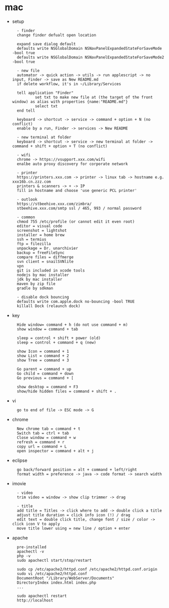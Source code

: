 # mac

- setup

        - finder
        change finder defualt open location
        
        expand save dialog default
        defaults write NSGlobalDomain NSNavPanelExpandedStateForSaveMode -bool true
        defaults write NSGlobalDomain NSNavPanelExpandedStateForSaveMode2 -bool true
        
        - new file
        automator -> quick action -> utils -> run applescript -> no input, Finder -> save as New README.md
        if delete workflow, it's in ~/Library/Services
        
        tell application "Finder"
                set txt to make new file at (the target of the front window) as alias with properties {name:"README.md"}
                select txt
        end tell
        
        keyboard -> shortcut -> service -> command + option + N (no conflict)
        enable by a run, Finder -> services -> New README

        - new terminal at folder
        keyboard -> shortcut -> service -> new terminal at folder -> command + shift + option + T (no conflict)
        
        - wifi
        chrome -> https://vsupport.xxx.com/wifi
        enalbe auto proxy discovery for corporate network
        
        - printer
        https://printers.xxx.com -> printer -> linux tab -> hostname e.g. xxx16b.cn.zzz.com
        printers & scanners -> + -> IP
        fill in hostname and choose 'use generic PCL printer'
        
        - outlook
        https://stbeehive.xxx.com/zimbra/
        stbeehive.xxx.com/smtp ssl / 465, 993 / normal password
        
        - common
        chmod 755 /etc/profile (or cannot edit it even root)
        editor = visual code
        screenshot = lightshot
        installer = home brew
        ssh = termius
        ftp = filezilla
        unpackage = Dr. unarchivier
        backup = freeFileSync
        compare files = diffmerge
        svn client = snailSVNlite
        vpn
        git is included in xcode tools
        nodejs by mac installer
        jdk by mac installer
        maven by zip file
        gradle by sdkman
        
        - disable dock bouncing
        defaults write com.apple.dock no-bouncing -bool TRUE
        killall Dock (relaunch dock)
        
        
- key

        Hide window= command + h (do not use command + m)
        show window = command + tab

        sleep = control + shift + power (old)
        sleep = control + command + q (new)

        show Icon = command + 1
        show List = command + 2
        show Tree = command + 3

        Go parent = command + up
        Go child = command + down
        Go previous = command + [

        show desktop = command + F3
        show/hide hidden files = command + shift + .

- vi

        go to end of file -> ESC mode -> G

- chrome

        New chrome tab = command + t
        Switch tab = ctrl + tab
        Close window = command + w
        refresh = command + r
        copy url = command + L
        open inspector = command + alt + j

- eclipse

        go back/forward position = alt + command + left/right
        format width = preference -> java -> code format -> search width
        
- imovie

        - video
        trim video = window -> show clip trimmer -> drag

        - title
        add title = Titles -> click where to add -> double click a title
        adjust title duration = click info icon (!) / drag
        edit text = double click title, change font / size / color -> click icon V to apply
        move title lower using = new line / option + enter

- apache

        pre-installed
        apachectl -v
        php -v
        sudo apachectl start/stop/restart

        sudo cp /etc/apache2/httpd.conf /etc/apache2/httpd.conf.origin
        sudo vi /etc/apache2/httpd.conf
        DocumentRoot "/Library/WebServer/Documents"
        DirectoryIndex index.html index.php
        ...

        sudo apachectl restart
        http://localhost

